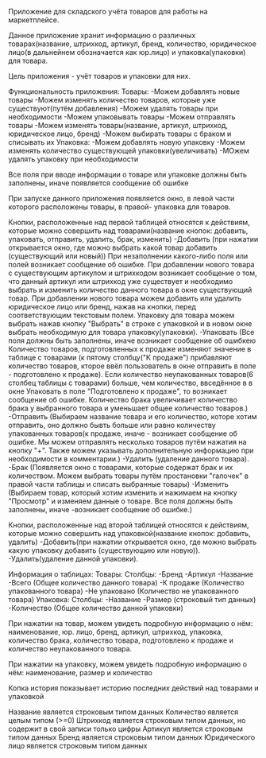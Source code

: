 
Приложение для складского учёта товаров для работы на маркетплейсе.

Данное приложение хранит информацию о различных товарах(название, штрихкод, артикул, 
бренд, количество, юридическое лицо(в дальнейнем обозначается как юр.лицо) и упаковка(упаковки) для товара.

Цель приложения - учёт товаров и упаковки для них.

Функциональность приложения:
Товары:
-Можем добавлять новые товары
-Можем изменять количество товаров, которые уже существуют(путём добавления)
-Можем удалять товары при необходимости
-Можем упаковывать товары
-Можем отправлять товары
-Можем изменять товары(название, артикул, штрихкод, юридическое лицо, бренд)
-Можем выбирать товары с браком и списывать их 
Упаковка:
-Можем добавлять новую упаковку
-Можем изменять количество существующей упаковки(увеличивать)
-МОжем удалять упаковку при необходимости

Все поля при вводе информации о товаре или упаковке должны быть заполнены, иначе
появляется сообщение об ошибке

При запуске данного приложения появляется окно, в левой части которого расположены
товары, в правой- упаковка для товаров.

Кнопки, расположенные над первой таблицей относятся к действиям, которые можно
совершить над товарами(название кнопок: добавить, упаковать, отправить, удалить,
брак, изменить)
	-Добавить	(при нажатии открывается окно, где можно выбрать какой товар добавить
			(существующий или новый))
			При незаполнении какого-либо поля или полей возникает сообщение об ошибке.
			При добавлении нового товара с существующим артикулом и штрихкодом возникает 
			сообщение о том, что данный артикул или штрихкод уже существует
			и необходимо выбрать и изменить количество данного товара в окне
			существующий товар. При добавлении нового товара можем добавить 
			или удалить юридическое лицо или бренд, нажав на кнопки, перед 
			соответствующим текстовым полем. Упаковку для товара можем выбрать
			нажав кнопку "Выбрать" в строке с упаковкой и в новом окне выбрать 
			необходимую для товара упаковку(упаковки).
	-Упаковать  (Все поля должны быть заполнены, иначе возникает сообщение об ошибкею
		      Количество товаров, подготовленных к продаже изменяют значение
			в таблице с товарами (к пятому столбцу("К продаже") прибавляют
			количество товаров, кторое ввёл пользователь в окне отправить 
			в поле - подготовлено к продаже). Если количество неупакованных
			товаров(6 столбец таблицы с товарами) больше, чем количество,
			ввседённое в в окне Упаковать в поле "Подготовлено к продаже",
			то возникает сообщение об ошибке. Количество брака увеличивает
			количество брака у выбранного товара и уменьшает общее количество
			товаров.)
	-Отправить  (Выбираем название товара и его количество, которе хотим отправить,
			оно должно бывть больше или равно количеству упакованных товаров(к продаже,
			иначе - возникает сообщение об ошибке. Мы можем отправлять несколько 
			товаров путём нажатия на кнопку "+". Также можем указывать дополнительную
			информацию при необходимости в комментарии.)
	-Удалить	(удаление данного товара).
	-Брак		(Появляется окно с товарами, которые содержат брак и их количеством.
			Можем выбрать товары путём простановки "галочек" в правой части таблицы
  			и списать выбранные товары)
	-Изменить	(Выбираем товар, который хотим изменить и нажимаем на кнопку "Просмотр"
			и изменяем данные о товаре. Все поля должны быть заполнены,
			иначе -возникает сообщение об ошибке.)

Кнопки, расположенные над второй таблицей относятся к действиям, которые можно
совершить над упаковкой(название кнопок: добавить, удалить)
	-Добавить(при нажатии открывается окно, где можно выбрать какую упаковку добавить
		(существующию или новую)).
	-Удалить(удаление данной упаковки).
		
Информация о таблицах:
	Товары:
		Столбцы:
			-Бренд
			-Артикул
			-Название		
			-Всего (Общее количество данного товара)
			-К продаже (Количество упакованного товара)
			-Не упаковано (Количество не упакованного товара)
	Упаковка:
		Столбцы:
			-Название
			-Размер (строковый тип данных)
			-Количество (Общее количество данной упаковки)


При нажатии на товар, можем увидеть подробную информацию о нём: 
наименование, юр. лицо, бренд, артикул, штрихкод, упаковка, количество брака,
количество товара, подготовлено к продаже и количество неупакованного товара.

При нажатии на упаковку, можем увидеть подробную информацию о нём: 
наименование, размер и количество

Копка история показывает историю последних действий над товарами и упаковкой

Название является строковым типом данных
Количество является целым типом (>=0)
Штрихкод является строковым типом данных, но содержит в свой записи только цифры
Артикул является строковым типом данных
Бренд является строковым типом данных
Юридического лицо является строковым типом данных 
